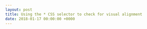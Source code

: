 ```yaml
---
layout: post
title: Using the * CSS selector to check for visual alignment
date: 2018-01-17 00:00:00 +0000
---
```

